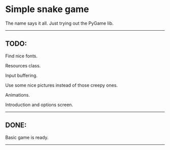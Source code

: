 Simple snake game
================

The name says it all.
Just trying out the PyGame lib.

____

## TODO:

Find nice fonts.

Resources class.

Input buffering.

Use some nice pictures instead of those creepy ones.

Animations.

Introduction and options screen.

____

## DONE:

Basic game is ready.

____